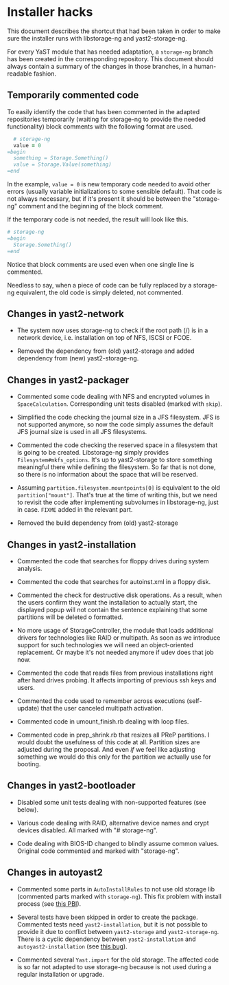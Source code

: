 # Installer hacks

This document describes the shortcut that had been taken in order to make sure
the installer runs with libstorage-ng and yast2-storage-ng.

For every YaST module that has needed adaptation, a `storage-ng` branch has been
created in the corresponding repository. This document should always contain a
summary of the changes in those branches, in a human-readable fashion.

## Temporarily commented code

To easily identify the code that has been commented in the adapted repositories
temporarily (waiting for storage-ng to provide the needed functionality)
block comments with the following format are used.

```ruby
  # storage-ng
  value = 0
=begin
  something = Storage.Something()
  value = Storage.Value(something)
=end
```

In the example, `value = 0` is new temporary code needed to avoid other errors
(usually variable initializations to some sensible default). That code is not
always necessary, but if it's present it should be between the "storage-ng"
comment and the beginning of the block comment.

If the temporary code is not needed, the result will look like this.

```ruby
# storage-ng
=begin
  Storage.Something()
=end
```

Notice that block comments are used even when one single line is commented.

Needless to say, when a piece of code can be fully replaced by a storage-ng
equivalent, the old code is simply deleted, not commented.

## Changes in yast2-network

* The system now uses storage-ng to check if the root path (/) is in a network 
device, i.e. installation on top of NFS, ISCSI or FCOE.

* Removed the dependency from (old) yast2-storage and added dependency from 
  (new) yast2-storage-ng.

## Changes in yast2-packager

* Commented some code dealing with NFS and encrypted volumes in
  `SpaceCalculation`. Corresponding unit tests disabled (marked with `skip`).

* Simplified the code checking the journal size in a JFS filesystem. JFS is not
  supported anymore, so now the code simply assumes the default JFS journal size
  is used in all JFS filesystems.

* Commented the code checking the reserved space in a filesystem that is going
  to be created. Libstorage-ng simply provides `Filesystem#mkfs_options`. It's
  up to yast2-storage to store something meaningful there while defining the
  filesystem. So far that is not done, so there is no information about the
  space that will be reserved.

* Assuming `partition.filesystem.mountpoints[0]` is equivalent to the old
  `partition["mount"]`. That's true at the time of writing this, but we need to
  revisit the code after implementing subvolumes in libstorage-ng, just in case.
  `FIXME` added in the relevant part.

* Removed the build dependency from (old) yast2-storage

## Changes in yast2-installation

* Commented the code that searches for floppy drives during system analysis.

* Commented the code that searches for autoinst.xml in a floppy disk.

* Commented the check for destructive disk operations. As a result, when the
  users confirm they want the installation to actually start, the displayed
  popup will not contain the sentence explaining that some partitions will be
  deleted o formatted.

* No more usage of StorageController, the module that loads additional drivers
  for technologies like RAID or multipath. As soon as we introduce support for
  such technologies we will need an object-oriented replacement. Or maybe it's
  not needed anymore if udev does that job now.

* Commented the code that reads files from previous installations right after
  hard drives probing. It affects importing of previous ssh keys and users.

* Commented the code used to remember across executions (self-update) that the
  user canceled multipath activation.

* Commented code in umount_finish.rb dealing with loop files.

* Commented code in prep_shrink.rb that resizes all PReP partitions. I would
  doubt the usefulness of this code at all. Partition sizes are adjusted
  during the proposal. And even *if* we feel like adjusting something we
  would do this only for the partition we actually use for booting.

## Changes in yast2-bootloader

* Disabled some unit tests dealing with non-supported features (see below).

* Various code dealing with RAID, alternative device names and crypt devices
  disabled. All marked with "# storage-ng".

* Code dealing with BIOS-ID changed to blindly assume common values. Original
  code commented and marked with "storage-ng".

## Changes in autoyast2

* Commented some parts in `AutoInstallRules` to not use old storage lib (commented
  parts marked with `storage-ng`). This fix problem with install process (see
  [this PBI](https://trello.com/c/qsxBrzIE/499-2-storageng-get-failing-openqa-test-fixed-by-adjusting-autoinstallrules-to-storage-ng)).

* Several tests have been skipped in order to create the package. Commented tests
  need `yast2-installation`, but it is not possible to provide it due to conflict between `yast2-storage` and `yast2-storage-ng`. There is a cyclic dependency between `yast2-installation` and `autoyast2-installation` (see [this bug](https://bugzilla.opensuse.org/show_bug.cgi?id=1024082)).

* Commented several `Yast.import` for the old storage. The affected code is so
  far not adapted to use storage-ng because is not used during a regular
  installation or upgrade.

